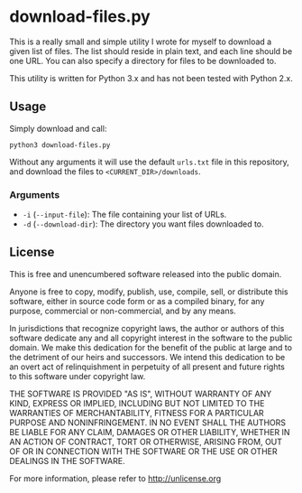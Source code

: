 # download-files.py
This is a really small and simple utility I wrote for myself to download a given
list of files. The list should reside in plain text, and each line should
be one URL. You can also specify a directory for files to be downloaded to.

This utility is written for Python 3.x and has not been tested with Python 2.x.

## Usage
Simply download and call:
```
python3 download-files.py
```

Without any arguments it will use the default `urls.txt` file in this repository,
and download the files to `<CURRENT_DIR>/downloads`.

### Arguments

- `-i` (`--input-file`): The file containing your list of URLs.
- `-d` (`--download-dir`): The directory you want files downloaded to.

## License
This is free and unencumbered software released into the public domain.

Anyone is free to copy, modify, publish, use, compile, sell, or
distribute this software, either in source code form or as a compiled
binary, for any purpose, commercial or non-commercial, and by any
means.

In jurisdictions that recognize copyright laws, the author or authors
of this software dedicate any and all copyright interest in the
software to the public domain. We make this dedication for the benefit
of the public at large and to the detriment of our heirs and
successors. We intend this dedication to be an overt act of
relinquishment in perpetuity of all present and future rights to this
software under copyright law.

THE SOFTWARE IS PROVIDED "AS IS", WITHOUT WARRANTY OF ANY KIND,
EXPRESS OR IMPLIED, INCLUDING BUT NOT LIMITED TO THE WARRANTIES OF
MERCHANTABILITY, FITNESS FOR A PARTICULAR PURPOSE AND NONINFRINGEMENT.
IN NO EVENT SHALL THE AUTHORS BE LIABLE FOR ANY CLAIM, DAMAGES OR
OTHER LIABILITY, WHETHER IN AN ACTION OF CONTRACT, TORT OR OTHERWISE,
ARISING FROM, OUT OF OR IN CONNECTION WITH THE SOFTWARE OR THE USE OR
OTHER DEALINGS IN THE SOFTWARE.

For more information, please refer to <http://unlicense.org>
